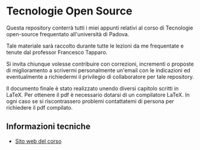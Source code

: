 Tecnologie Open Source
======================

Questa repository conterrà tutti i miei appunti relativi al corso di Tecnologie open-source frequentato all'università di Padova.

Tale materiale sarà raccolto durante tutte le lezioni da me frequentate e tenute dal professor Francesco Tapparo.

Si invita chiunque volesse contribuire con correzioni, incrementi o proposte di miglioramento a scrivermi personalmente un'email con le indicazioni ed eventualmente a richiedermi il privilegio di collaboratore per tale repository.

Il documento finale è stato realizzato unendo diversi capitolo scritti in LaTeX. Per ottenere il pdf è necessario dotarsi di un compilatore LaTeX. In ogni caso se si riscontrassero problemi contattatemi di persona per richiedere il pdf compilato.

Informazioni tecniche
---------------------

* [Sito web del corso](http://www.math.unipd.it/~tapparo/TOS/index.html)
